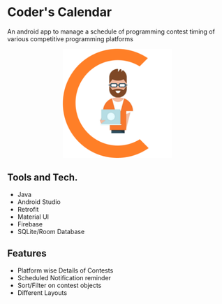 # Coder's Calendar
An android app to manage a schedule of programming contest timing of various competitive programming platforms

<p align="center">
<img src="app/src/main/res/drawable/applogo.png" width=250>
</p>

## Tools and Tech.
- Java
- Android Studio
- Retrofit
- Material UI
- Firebase
- SQLite/Room Database

## Features
- Platform wise Details of Contests
- Scheduled Notification reminder
- Sort/Filter on contest objects
- Different Layouts
